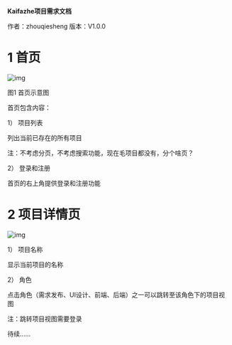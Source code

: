 **Kaifazhe项目需求文档**

作者：zhouqiesheng 版本：V1.0.0

 

 

# 1     首页

![img](file:///C:/Users/ADMINI~1/AppData/Local/Temp/msohtmlclip1/01/clip_image001.png)

图1 首页示意图

首页包含内容：

1） 项目列表

列出当前已存在的所有项目

注：不考虑分页，不考虑搜索功能，现在毛项目都没有，分个啥页？

2） 登录和注册

首页的右上角提供登录和注册功能

# 2     项目详情页

![img](file:///C:/Users/ADMINI~1/AppData/Local/Temp/msohtmlclip1/01/clip_image002.png)

1） 项目名称

显示当前项目的名称

2） 角色

点击角色（需求发布、UI设计、前端、后端）之一可以跳转至该角色下的项目视图

注：跳转项目视图需要登录

 

待续……